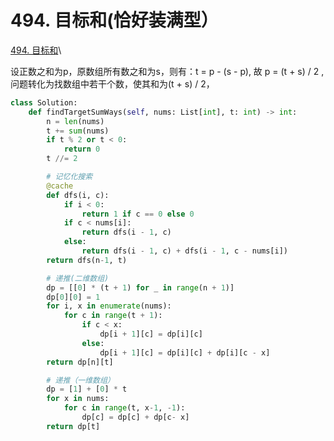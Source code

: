 # 494. 目标和(恰好装满型）

[494. 目标和](https://leetcode.cn/problems/target-sum/)\


设正数之和为p，原数组所有数之和为s，则有：t = p - (s - p), 故 p = (t + s) / 2 ,问题转化为找数组中若干个数，使其和为(t + s) / 2，

```python
class Solution:
    def findTargetSumWays(self, nums: List[int], t: int) -> int:
        n = len(nums)
        t += sum(nums)
        if t % 2 or t < 0:
            return 0
        t //= 2

        # 记忆化搜索
        @cache
        def dfs(i, c):
            if i < 0:
                return 1 if c == 0 else 0 
            if c < nums[i]:
                return dfs(i - 1, c)
            else:
                return dfs(i - 1, c) + dfs(i - 1, c - nums[i])
        return dfs(n-1, t)

        # 递推(二维数组)
        dp = [[0] * (t + 1) for _ in range(n + 1)]
        dp[0][0] = 1
        for i, x in enumerate(nums):
            for c in range(t + 1):
                if c < x:
                    dp[i + 1][c] = dp[i][c]
                else:
                    dp[i + 1][c] = dp[i][c] + dp[i][c - x]
        return dp[n][t]

        # 递推（一维数组）
        dp = [1] + [0] * t
        for x in nums:
            for c in range(t, x-1, -1):
                dp[c] = dp[c] + dp[c- x]
        return dp[t]   
```
